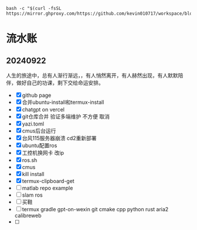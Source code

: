 ```
bash -c "$(curl -fsSL https://mirror.ghproxy.com/https://github.com/kevin010717/workspace/blob/main/script/termux.sh)"
```
# 流水账
## 20240922
人生的旅途中，总有人渐行渐远，，有人悄然离开，有人赫然出现，有人默默陪伴，做好自己的功课，剩下交给命运安排。
* [x] github page
* [x] 合并ubuntu-install和termux-install
* [x] chatgpt on vercel
* [x] git仓库合并 验证多端维护 不方便 取消
* [x] yazi.toml
* [x] cmus后台运行
* [x] 台风115服务器崩溃 cd2重新部署
* [x] ubuntu配置ros 
* [x] 工控机换网卡 改ip
* [x] ros.sh 
* [x] cmus
* [x] kill install
* [x] termux-clipboard-get
* [ ] matlab repo example
* [ ] slam ros
* [ ] 买鞋
* [ ] termux gradle gpt-on-wexin git cmake cpp python rust aria2 calibreweb
* [ ] 
